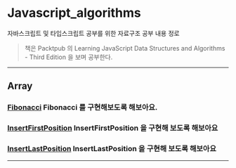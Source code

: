 # Javascript_algorithms

자바스크립트 및 타입스크립트 공부를 위한 자료구조 공부 내용 정로

> 책은 Packtpub 의 Learning JavaScript Data Structures and Algorithms - Third Edition 을 보며 공부한다.

--- 
## Array

### [Fibonacci](./fibonacci) Fibonacci 를 구현해보도록 해보아요.

### [InsertFirstPosition](./insertFirstPosition) InsertFirstPosition 을 구현해 보도록 해보아요

### [InsertLastPosition](./insertLastPosition) InsertLastPosition 을 구현해 보도록 해보아요
---
